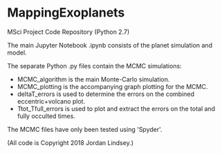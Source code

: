 # MappingExoplanets
MSci Project Code Repository (Python 2.7)

The main Jupyter Notebook .ipynb consists of the planet simulation and model.

The separate Python .py files contain the MCMC simulations:

- MCMC_algorithm is the main Monte-Carlo simulation.
- MCMC_plotting is the accompanying graph plotting for the MCMC.
- deltaT_errors is used to determine the errors on the combined eccentric+volcano plot.
- Ttot_Tfull_errors is used to plot and extract the errors on the total and fully occulted times.

The MCMC files have only been tested using 'Spyder'.

(All code is Copyright 2018 Jordan Lindsey.)

